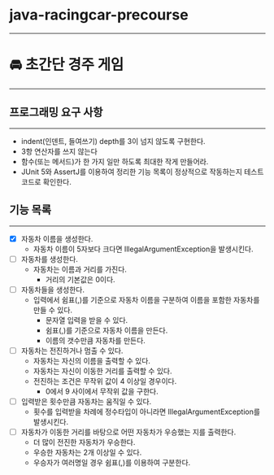 # java-racingcar-precourse

---

# 🚘 초간단 경주 게임

---

## 프로그래밍 요구 사항

---

- indent(인덴트, 들여쓰기) depth를 3이 넘지 않도록 구현한다.
- 3항 연산자를 쓰지 않는다
- 함수(또는 메서드)가 한 가지 일만 하도록 최대한 작게 만들어라.
- JUnit 5와 AssertJ를 이용하여 정리한 기능 목록이 정상적으로 작동하는지 테스트 코드로 확인한다.


## 기능 목록

---

- [x] 자동차 이름을 생성한다.
  - 자동차 이름이 5자보다 크다면 IllegalArgumentException을 발생시킨다.
- [ ] 자동차를 생성한다.
  - 자동차는 이름과 거리를 가진다.
    - 거리의 기본값은 0이다.
- [ ] 자동차들을 생성한다.
  - 입력에서 쉼표(,)를 기준으로 자동차 이름을 구분하여 이름을 포함한 자동차를 만들 수 있다.
    - 문자열 입력을 받을 수 있다.
    - 쉼표(,)를 기준으로 자동차 이름을 만든다.
    - 이름의 갯수만큼 자동차를 만든다.
- [ ] 자동차는 전진하거나 멈출 수 있다.
    - 자동차는 자신의 이름을 출력할 수 있다.
    - 자동차는 자신이 이동한 거리를 출력할 수 있다.
    - 전진하는 조건은 무작위 값이 4 이상일 경우이다.
        - 0에서 9 사이에서 무작위 값을 구한다.
- [ ] 입력받은 횟수만큼 자동차는 움직일 수 있다.
  - 횟수를 입력받을 차례에 정수타입이 아니라면 IllegalArgumentException를 발생시킨다.
- [ ] 자동차가 이동한 거리를 바탕으로 어떤 자동차가 우승했는 지를 출력한다.
  - 더 많이 전진한 자동차가 우승한다.
  - 우승한 자동차는 2개 이상일 수 있다.
  - 우승자가 여러명일 경우 쉼표(,)를 이용하여 구분한다.

